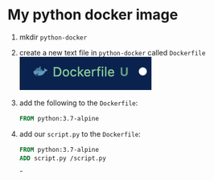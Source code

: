 # My python docker image

1. mkdir `python-docker`
1. create a new text file in `python-docker` called `Dockerfile`
   ![Dockerfile](images/dockerfile.png)
1. add the following to the `Dockerfile`:

   ```dockerfile
   FROM python:3.7-alpine

   ```

1. add our `script.py` to the `Dockerfile`:

   ```dockerfile
   FROM python:3.7-alpine
   ADD script.py /script.py

   ```

   ˝
